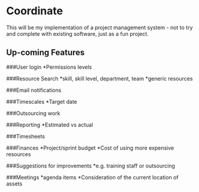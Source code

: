 # Coordinate

This will be my implementation of a project management system - not to try and complete with existing software, just as a fun project.

## Up-coming Features

###User login
*Permissions levels
	
###Resource Search
*skill, skill level, department, team
*generic resources

###Email notifications

###Timescales
*Target date

###Outsourcing work

###Reporting
*Estimated vs actual
	
###Timesheets

###Finances
*Project/sprint budget
*Cost of using more expensive resources

###Suggestions for improvements 
*e.g. training staff or outsourcing

###Meetings
*agenda items
*Consideration of the current location of assets
